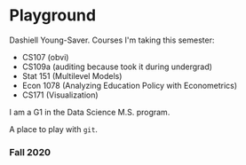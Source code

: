 # Playground

Dashiell Young-Saver. Courses I'm taking this semester:
- CS107 (obvi)
- CS109a (auditing because took it during undergrad)
- Stat 151 (Multilevel Models)
- Econ 1078 (Analyzing Education Policy with Econometrics)
- CS171 (Visualization)

I am a G1 in the Data Science M.S. program.

A place to play with `git`.

### Fall 2020
